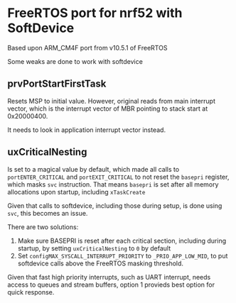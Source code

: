 FreeRTOS port for nrf52 with SoftDevice
=======================================

Based upon ARM_CM4F port from v10.5.1 of FreeRTOS

Some weaks are done to work with softdevice

prvPortStartFirstTask
---------------------

Resets MSP to initial value. However, original reads from main interrupt vector,
which is the interrupt vector of MBR pointing to stack start at 0x20000400.

It needs to look in application interrupt vector instead.

uxCriticalNesting
-----------------

Is set to a magical value by default, which made all calls to
`portENTER_CRITICAL` and `portEXIT_CRITICAL` to not reset the `basepri`
register, which masks `svc` instruction. That means `basepri` is set after all
memory allocations upon startup, including `xTaskCreate`

Given that calls to softdevice, including those during setup, is done using
`svc`, this becomes an issue.

There are two solutions:
1. Make sure BASEPRI is reset after each critical section, including during
   startup, by setting `uxCriticalNesting` to `0` by default
2. Set `configMAX_SYSCALL_INTERRUPT_PRIORITY` to `_PRIO_APP_LOW_MID`, to put
   softdevice calls above the FreeRTOS masking threshold.

Given that fast high priority interrupts, such as UART interrupt, needs access
to queues and stream buffers, option 1 provieds best option for quick response.
